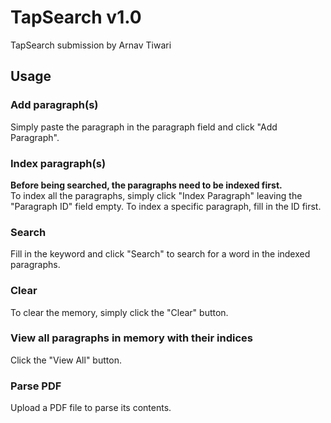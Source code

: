 # TapSearch v1.0
TapSearch submission by Arnav Tiwari
## Usage
### Add paragraph(s)
Simply paste the paragraph in the paragraph field and click "Add Paragraph".
### Index paragraph(s)
**Before being searched, the paragraphs need to be indexed first.**   
To index all the paragraphs, simply click "Index Paragraph" leaving the "Paragraph ID" field empty.
To index a specific paragraph, fill in the ID first.
### Search
Fill in the keyword and click "Search" to search for a word in the indexed paragraphs.
### Clear
To clear the memory, simply click the "Clear" button.
### View all paragraphs in memory with their indices
Click the "View All" button.
### Parse PDF
Upload a PDF file to parse its contents.
